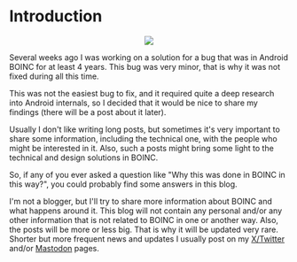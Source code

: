# Introduction

<p align="center">
  <img src="https://live.staticflickr.com/65535/54090603617_4bfcc69a65_m.jpg" />
</p>

Several weeks ago I was working on a solution for a bug that was in Android BOINC for at least 4 years. This bug was very minor, that is why it was not fixed during all this time.

This was not the easiest bug to fix, and it required quite a deep research into Android internals, so I decided that it would be nice to share my findings (there will be a post about it later).

Usually I don't like writing long posts, but sometimes it's very important to share some information, including the technical one, with the people who might be interested in it. Also, such a posts might bring some light to the technical and design solutions in BOINC.

So, if any of you ever asked a question like "Why this was done in BOINC in this way?", you could probably find some answers in this blog.

I'm not a blogger, but I'll try to share more information about BOINC and what happens around it. This blog will not contain any personal and/or any other information that is not related to BOINC in one or another way. Also, the posts will be more or less big. That is why it will be updated very rare. Shorter but more frequent news and updates I usually post on my [X/Twitter](https://twitter.com/AenVampire) and/or [Mastodon](https://fosstodon.org/@AenBleidd) pages.
